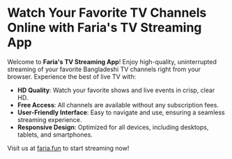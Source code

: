 # Watch Your Favorite TV Channels Online with Faria's TV Streaming App

Welcome to **Faria's TV Streaming App**! Enjoy high-quality, uninterrupted streaming of your favorite Bangladeshi TV channels right from your browser. Experience the best of live TV with:

- **HD Quality**: Watch your favorite shows and live events in crisp, clear HD.
- **Free Access**: All channels are available without any subscription fees.
- **User-Friendly Interface**: Easy to navigate and use, ensuring a seamless streaming experience.
- **Responsive Design**: Optimized for all devices, including desktops, tablets, and smartphones.

Visit us at [faria.fun](https://faria.fun) to start streaming now!
